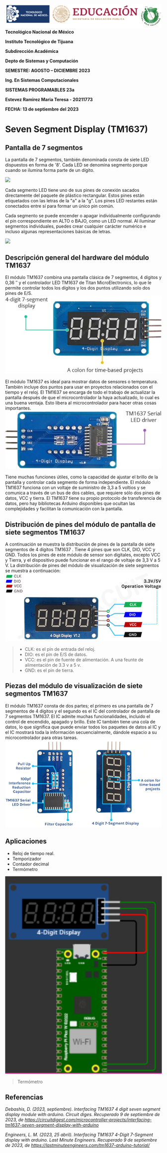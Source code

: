 ![](FOTO.PNG)
**Tecnológico Nacional de México**

**Instituto Tecnológico de Tijuana**

**Subdirección Académica**

**Depto de Sistemas y Computación**

**SEMESTRE: AGOSTO – DICIEMBRE 2023**

**Ing. En Sistemas Computacionales**

**SISTEMAS PROGRAMABLES 23a**

**Estevez Ramirez Maria Teresa - 20211773**

**FECHA: 13 de septiembre del 2023**

# Seven Segment Display (TM1637)
## Pantalla de 7 segmentos
La pantalla de 7 segmentos, también denominada consta de siete LED dispuestos en forma de '8'. Cada LED se denomina segmento porque cuando se ilumina forma parte de un dígito.

![](https://lastminuteengineers.b-cdn.net/wp-content/uploads/arduino/7-Segment-Internal-LED-Formation.png)

Cada segmento LED tiene uno de sus pines de conexión sacados directamente del paquete de plástico rectangular. Estos pines están etiquetados con las letras de la "a" a la "g". Los pines LED restantes están conectados entre sí para formar un único pin común.</h2>

Cada segmento se puede encender o apagar individualmente configurando el pin correspondiente en ALTO o BAJO, como un LED normal. Al iluminar segmentos individuales, puedes crear cualquier carácter numérico e incluso algunas representaciones básicas de letras.

![](https://lastminuteengineers.b-cdn.net/wp-content/uploads/arduino/7-Segment-Character-Generation.png)

## Descripción general del hardware del módulo TM1637
El módulo TM1637 combina una pantalla clásica de 7 segmentos, 4 dígitos y 0,36 ″ y el controlador LED TM1637 de Titan MicroElectronics, lo que le permite controlar todos los dígitos y los dos puntos utilizando solo dos pines de E/S.
![](FOTO1.PNG)

El módulo TM1637 es ideal para mostrar datos de sensores o temperatura. También incluye dos puntos para usar en proyectos relacionados con el tiempo y el reloj.
El TM1637 se encarga de todo el trabajo de actualizar la pantalla después de que el microcontrolador la haya actualizado, lo cual es una buena ventaja. Esto libera al microcontrolador para hacer otras cosas importantes.
![](FOTO2.PNG)

Tiene muchas funciones útiles, como la capacidad de ajustar el brillo de la pantalla y controlar cada segmento de forma independiente.
El módulo TM1637 funciona con un voltaje de suministro de 3,3 a 5 voltios y se comunica a través de un bus de dos cables, que requiere sólo dos pines de datos, VCC y tierra. El TM1637 tiene su propio protocolo de transferencia de datos, pero hay bibliotecas Arduino disponibles que ocultan las complejidades y facilitan la comunicación con la pantalla.

## Distribución de pines del módulo de pantalla de siete segmentos TM1637
A continuación se muestra la distribución de pines de la pantalla de siete segmentos de 4 dígitos TM1637 . Tiene 4 pines que son CLK, DIO, VCC y GND. Todos los pines de este módulo de sensor son digitales, excepto VCC y Tierra, y el dispositivo puede funcionar en el rango de voltaje de 3,3 V a 5 V. La distribución de pines del módulo de visualización de siete segmentos se muestra a continuación:
![](FOTO3.PNG)
> * CLK: es el pin de entrada del reloj.
> * DIO: es el pin de E/S de datos.
> * VCC: es el pin de fuente de alimentación. A una feunte de alimentación de 3.3 v a 5 v.
> * GND: es el pin de tierra.

## Piezas del módulo de visualización de siete segmentos TM1637
El módulo TM1637 consta de dos partes; el primero es una pantalla de 7 segmentos de 4 dígitos y el segundo es el IC del controlador de pantalla de 7 segmentos TM1637. El IC admite muchas funcionalidades, incluido el control de encendido, apagado y brillo. Este IC también tiene una cola de datos, lo que significa que puede enviar todos los paquetes de datos al IC y el IC mostrará toda la información secuencialmente, dándole espacio a su microcontrolador para otras tareas.
![](FOTO4.PNG)

## Aplicaciones
* Reloj de tiempo real.
* Temporizador
* Contador decimal
* Termómetro
  
![](FOTO5.PNG)
> Termómetro

## Referencias
_Debashis, D. (2023, septiembre). Interfacing TM1637 4 digit seven segment display module with arduino. Circuit diges. Recuperado 9 de septiembre de 2023, de https://circuitdigest.com/microcontroller-projects/interfacing-tm1637-seven-segment-display-with-arduino_

_Engineers, L. M. (2023, 25 abril). Interfacing TM1637 4-Digit 7-Segment display with arduino. Last Minute Engineers. Recuperado 9 de septiembre de 2023, de https://lastminuteengineers.com/tm1637-arduino-tutorial/_
